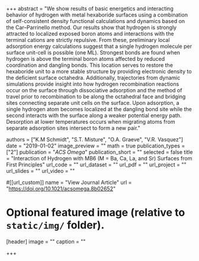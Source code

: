 +++
abstract = "We show results of basic energetics and interacting behavior of hydrogen with metal hexaboride surfaces using a combination of self-consistent density functional calculations and dynamics based on the Car–Parrinello method. Our results show that hydrogen is strongly attracted to localized exposed boron atoms and interactions with the terminal cations are strictly repulsive. From these, preliminary local adsorption energy calculations suggest that a single hydrogen molecule per surface unit-cell is possible (one ML). Strongest bonds are found when hydrogen is above the terminal boron atoms affected by reduced coordination and dangling bonds. This location serves to restore the hexaboride unit to a more stable structure by providing electronic density to the deficient surface octahedra. Additionally, trajectories from dynamic simulations provide insight into how hydrogen recombination reactions occur on the surface through dissociative adsorption and the method of travel prior to recombination to be along the octahedral face and bridging sites connecting separate unit cells on the surface. Upon adsorption, a single hydrogen atom becomes localized at the dangling bond site while the second interacts with the surface along a weaker potential energy path. Desorption at lower temperatures occurs when migrating atoms from separate adsorption sites intersect to form a new pair."

authors = ["K.M Schmidt", "S.T. Misture", "O.A. Graeve", "V.R. Vasquez"]
date = "2019-01-02"
image_preview = ""
math = true
publication_types = ["2"]
publication = "*ACS Omega*"
publication_short = ""
selected = false
title = "Interaction of Hydrogen with MB6 (M = Ba, Ca, La, and Sr) Surfaces from First Principles"
url_code = ""
url_dataset = ""
url_pdf = ""
url_project = ""
url_slides = ""
url_video = ""

#[[url_custom]]
name = "View Journal Article"
url = "https://doi.org/10.1021/acsomega.8b02652"

# Optional featured image (relative to `static/img/` folder).
[header]
image = ""
caption = ""

+++
